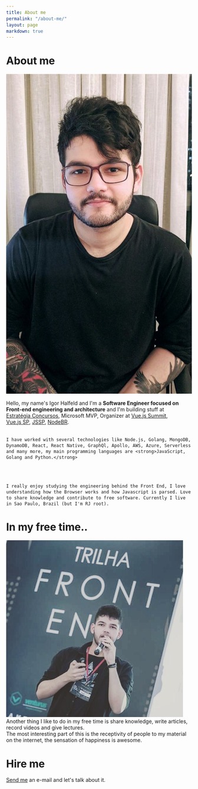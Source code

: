 ```yaml
---
title: About me
permalink: "/about-me/"
layout: page
markdown: true
---
```


# About me

<div class="content-image-right">
  <img src="/assets/img/me.jpeg">
  <p style="max-width: 470px">
    Hello, my name's Igor Halfeld and I'm a <strong>Software Engineer focused on Front-end engineering and architecture</strong> and I'm building stuff at <a href="https://www.estrategiaconcursos.com.br">Estratégia Concursos</a>, Microsoft MVP, Organizer at <a href="https://vuejssummit.com/">Vue.js Summit</a>, <a href="https://www.meetup.com/VueJS-SP">Vue.js SP</a>, <a href="https://www.meetup.com/Javascript-SP">JSSP</a>, <a href="https://www.meetup.com/nodebr/">NodeBR</a>.

  <br />
  <br />

    I have worked with several technologies like Node.js, Golang, MongoDB, DynamoDB, React, React Native, GraphQl, Apollo, AWS, Azure, Serverless and many more, my main programming languages are <strong>JavaScript, Golang and Python.</strong>

  <br />
  <br />

    I really enjoy studying the engineering behind the Front End, I love understanding how the Browser works and how Javascript is parsed. Love to share knowledge and contribute to free software. Currently I live in Sao Paulo, Brazil (but I'm RJ root).  
  </p>
</div>

# In my free time..

<p class="content-image-left">
  <img src="/assets/img/talk5.jpg">
    Another thing I like to do in my free time is share knowledge, write articles, record videos and give lectures. <br />
    The most interesting part of this is the receptivity of people to my material on the internet, the sensation of happiness is awesome.
</p>

# Hire me

<p style="width: 100%; text-align: left">
  <a href="mailto:hello@igorluiz.me">Send me</a>
  an e-mail and let's talk about it.
</p>
